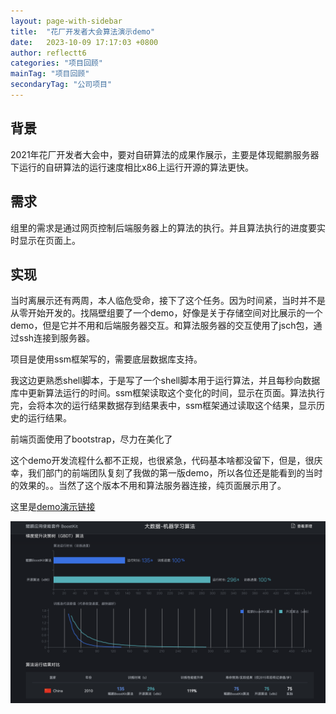 ```yaml
---
layout: page-with-sidebar
title:  "花厂开发者大会算法演示demo"
date:   2023-10-09 17:17:03 +0800
author: reflectt6
categories: "项目回顾"
mainTag: "项目回顾"
secondaryTag: "公司项目"
---
```


## 背景

2021年花厂开发者大会中，要对自研算法的成果作展示，主要是体现鲲鹏服务器下运行的自研算法的运行速度相比x86上运行开源的算法更快。

## 需求

组里的需求是通过网页控制后端服务器上的算法的执行。并且算法执行的进度要实时显示在页面上。

## 实现

当时离展示还有两周，本人临危受命，接下了这个任务。因为时间紧，当时并不是从零开始开发的。找隔壁组要了一个demo，好像是关于存储空间对比展示的一个demo，但是它并不用和后端服务器交互。和算法服务器的交互使用了jsch包，通过ssh连接到服务器。

项目是使用ssm框架写的，需要底层数据库支持。

我这边更熟悉shell脚本，于是写了一个shell脚本用于运行算法，并且每秒向数据库中更新算法运行的时间。ssm框架读取这个变化的时间，显示在页面。算法执行完，会将本次的运行结果数据存到结果表中，ssm框架通过读取这个结果，显示历史的运行结果。

前端页面使用了bootstrap，尽力在美化了

这个demo开发流程什么都不正规，也很紧急，代码基本啥都没留下，但是，很庆幸，我们部门的前端团队复刻了我做的第一版demo，所以各位还是能看到的当时的效果的。。当然了这个版本不用和算法服务器连接，纯页面展示用了。

这里是[demo演示链接](https://www.hikunpeng.com/zh/developer/boostkit/demo/bigdata)

![image-20231009175155019](/assets/images/2023-10-09-花厂开发者大会算法演示demo//image-20231009175155019.png)





